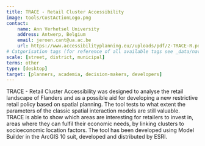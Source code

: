 ```yaml
---
title: TRACE - Retail Cluster Accessibility
image: tools/CostActionLogo.png 
contact: 
    name: Ann Verhetsel University
    address: Antwerp, Belgium 
    email: jeroen.cant@ua.ac.be
    url: https://www.accessibilityplanning.eu//uploads/pdf/2-TRACE-R.pdf  
# Catgorisation tags (for reference of all available tags see _data/navigation_tools.yml file)
scale: [street, district, municipal]
terms: other
type: [desktop]
target: [planners, academia, decision-makers, developers]
---
```


TRACE - Retail Cluster Accessibility was designed to analyse the retail landscape of Flanders and as a possible aid for developing a new restrictive retail policy based on spatial planning. The tool tests to what extent the parameters of the classic spatial interaction models are still valuable. TRACE is able to show which areas are interesting for retailers to invest in, areas where they can fulfil their economic needs, by linking clusters to socioeconomic location factors. The tool has been developed using Model Builder in the ArcGIS 10 suit, developed and distributed by ESRI.
